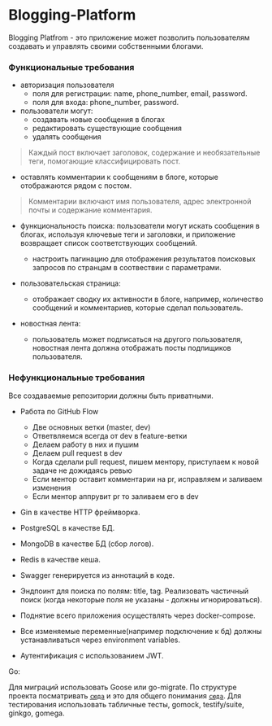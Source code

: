# Blogging-Platform

Blogging Platfrom - это приложение может позволить пользователям создавать и управлять своими собственными блогами. 

### Функциональные требования

- авторизация пользователя
  * поля для регистрации: name, phone_number, email, password.
  * поля для входа: phone_number, password.
- пользователи могут:
  * создавать новые сообщения в блогах
  * редактировать существующие сообщения
  * удалять сообщения
 
> Каждый пост включает заголовок, содержание и необязательные теги, помогающие классифицировать пост. 

  * оставлять комментарии к сообщениям в блоге, которые отображаются рядом с постом. 

> Комментарии включают имя пользователя, адрес электронной почты и содержание комментария.

- функциональность поиска: пользователи могут искать сообщения в блогах, используя ключевые теги и заголовки, и приложение возвращает список соответствующих сообщений.

  * настроить пагинацию для отображения результатов поисковых запросов по странцам в соотвествии с параметрами.
  
- пользовательская страница: 
  * отображает сводку их активности в блоге, например, количество сообщений и комментариев, которые сделал пользователь.
  
- новостная лента:
  * пользователь может подписаться на другого пользователя, новостная лента должна отображать посты подпищиков пользователя.
  
 ### Нефункциональные требования
 
 Все создаваемые репозитории должны быть приватными.

- Работа по GitHub Flow
  * Две основных ветки (master, dev)
  * Ответвляемся всегда от dev в feature-ветки
  * Делаем работу в них и пушим
  * Делаем pull request в dev
  * Когда сделали pull request, пишем ментору, приступаем к новой задаче не дожидаясь ревью
  * Если ментор оставит комментарии на pr, исправляем и заливаем изменения
  * Если ментор аппрувит pr то заливаем его в dev

- Gin в качестве HTTP фреймворка.
- PostgreSQL в качестве БД.
- MongoDB в качестве БД (сбор логов).
- Redis в качестве кеша.
- Swagger генерируется из аннотаций в коде.

- Эндпоинт для поиска по полям: title, tag. Реализовать частичный поиск (когда некоторые поля не указаны - должны игнорироваться).
- Поднятие всего приложения осуществлять через docker-compose.
- Все изменяемые переменные(например подключение к бд) должны устанавливаться через environment variables.
- Аутентификация с использованием JWT.

Go:

Для миграций использовать Goose или go-migrate.
По структуре проекта посматривать [`сюда`](https://github.com/golang-standards/project-layout) и это для общего понимания [`сюда`](https://www.google.com/search?q=%D1%87%D0%B8%D1%81%D1%82%D0%B0%D1%8F+%D0%B0%D1%80%D1%85%D0%B8%D1%82%D0%B5%D0%BA%D1%82%D1%83%D1%80%D0%B0+golang&source=lnms&tbm=vid&sa=X&ved=2ahUKEwj9xKvtnr_9AhXCgv0HHePIDSoQ_AUoAnoECAEQBA&biw=1536&bih=746&dpr=1.25#fpstate=ive&vld=cid:194c8769,vid:V6lQG6d5LgU).
Для тестирования использовать табличные тесты, gomock, testify/suite, ginkgo, gomega.
